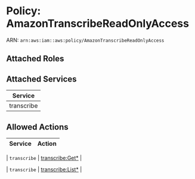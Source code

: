 # Policy: AmazonTranscribeReadOnlyAccess

ARN: `arn:aws:iam::aws:policy/AmazonTranscribeReadOnlyAccess`

## Attached Roles

## Attached Services

| Service |
|---------|
| transcribe |

## Allowed Actions

| Service | Action |
|:-------:|--------|

| `transcribe` | [transcribe:Get*](../actions.md#transcribe:getall) |

| `transcribe` | [transcribe:List*](../actions.md#transcribe:listall) |
